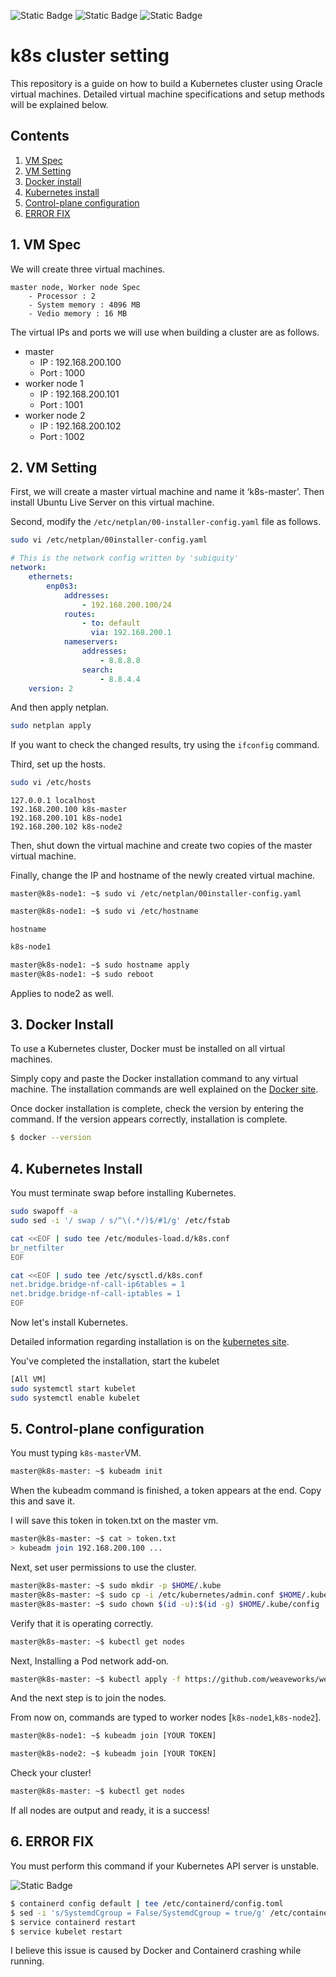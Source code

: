 ![Static Badge](https://img.shields.io/badge/Ubuntu-22.04.3-%23E95420?style=flat&logo=ubuntu)
![Static Badge](https://img.shields.io/badge/Docker-25.0.0-%232496ED?style=flat&logo=docker)
![Static Badge](https://img.shields.io/badge/Kubernetes-1.29.1-%23326CE5?style=flat&logo=Kubernetes)

# k8s cluster setting

This repository is a guide on how to build a Kubernetes cluster using Oracle virtual machines. Detailed virtual machine specifications and setup methods will be explained below.

## Contents

1. [VM Spec](#vm_spec)
2. [VM Setting](#vm_setting)
3. [Docker install](#docker_install)
4. [Kubernetes install](#k8s_install)
5. [Control-plane configuration](#control_plane)
6. [ERROR FIX](#error_fix)

<a name='vm_spec'></a>

## 1. VM Spec

We will create three virtual machines.
```
master node, Worker node Spec
    - Processor : 2
    - System memory : 4096 MB
    - Vedio memory : 16 MB
```
The virtual IPs and ports we will use when building a cluster are as follows.

* master 
    * IP : 192.168.200.100 
    * Port : 1000
* worker node 1 
    * IP : 192.168.200.101
    * Port : 1001
* worker node 2 
    * IP : 192.168.200.102
    * Port : 1002

<a name='vm_setting'></a>

## 2. VM Setting
First, we will create a master virtual machine and name it ‘k8s-master’. Then install Ubuntu Live Server on this virtual machine.

Second, modify the `/etc/netplan/00-installer-config.yaml` file as follows.

```bash
sudo vi /etc/netplan/00installer-config.yaml
```

```yaml
# This is the network config written by 'subiquity'
network:
    ethernets:
        enp0s3:
            addresses:
                - 192.168.200.100/24
            routes:
                - to: default
                  via: 192.168.200.1
            nameservers:
                addresses:
                    - 8.8.8.8
                search:
                    - 8.8.4.4
    version: 2
```

And then apply netplan.

```bash
sudo netplan apply
```
If you want to check the changed results, try using the `ifconfig` command.

Third, set up the hosts.

```bash
sudo vi /etc/hosts
```

```vim
127.0.0.1 localhost
192.168.200.100 k8s-master
192.168.200.101 k8s-node1
192.168.200.102 k8s-node2
```

Then, shut down the virtual machine and create two copies of the master virtual machine.

Finally, change the IP and hostname of the newly created virtual machine.
```bahs
master@k8s-node1: ~$ sudo vi /etc/netplan/00installer-config.yaml
```
```bash
master@k8s-node1: ~$ sudo vi /etc/hostname
```

`hostname`

```bash
k8s-node1
```

```bash
master@k8s-node1: ~$ sudo hostname apply
master@k8s-node1: ~$ sudo reboot
```

Applies to node2 as well.

<a name='docker_install'></a>

## 3. Docker Install

To use a Kubernetes cluster, Docker must be installed on all virtual machines.

Simply copy and paste the Docker installation command to any virtual machine. The installation commands are well explained on the [Docker site](https://docs.docker.com/engine/install/ubuntu/).

Once docker installation is complete, check the version by entering the command.
If the version appears correctly, installation is complete.

```bash
$ docker --version
```

<a name='k8s_install'></a>

## 4. Kubernetes Install

You must terminate swap before installing Kubernetes.

```bash
sudo swapoff -a
sudo sed -i '/ swap / s/^\(.*/)$/#1/g' /etc/fstab
```

```bash
cat <<EOF | sudo tee /etc/modules-load.d/k8s.conf
br_netfilter
EOF

cat <<EOF | sudo tee /etc/sysctl.d/k8s.conf
net.bridge.bridge-nf-call-ip6tables = 1
net.bridge.bridge-nf-call-iptables = 1
EOF
```

Now let's install Kubernetes.

Detailed information regarding installation is on the [kubernetes site](https://kubernetes.io/docs/setup/production-environment/tools/kubeadm/install-kubeadm/).

You've completed the installation, start the kubelet

```bash
[All VM]
sudo systemctl start kubelet
sudo systemctl enable kubelet
```

<a name='control_plane'></a>

## 5. Control-plane configuration

You must typing `k8s-master`VM.
```bash
master@k8s-master: ~$ kubeadm init
```

When the kubeadm command is finished, a token appears at the end. Copy this and save it.

I will save this token in token.txt on the master vm.

```bash
master@k8s-master: ~$ cat > token.txt
> kubeadm join 192.168.200.100 ...
```
Next, set user permissions to use the cluster.
```bash
master@k8s-master: ~$ sudo mkdir -p $HOME/.kube
master@k8s-master: ~$ sudo cp -i /etc/kubernetes/admin.conf $HOME/.kube/config
master@k8s-master: ~$ sudo chown $(id -u):$(id -g) $HOME/.kube/config
```

Verify that it is operating correctly.

```bash
master@k8s-master: ~$ kubectl get nodes
```

Next, Installing a Pod network add-on.

```bash
master@k8s-master: ~$ kubectl apply -f https://github.com/weaveworks/weave/releases/download/v2.8.1/weave-daemonset-k8s-1.11.yaml
```

And the next step is to join the nodes.

From now on, commands are typed to worker nodes [`k8s-node1`,`k8s-node2`].

```bash
master@k8s-node1: ~$ kubeadm join [YOUR TOKEN]

master@k8s-node2: ~$ kubeadm join [YOUR TOKEN]
```

Check your cluster!

```bash
master@k8s-master: ~$ kubectl get nodes
```

If all nodes are output and ready, it is a success!

<a name='vm_spec'></a>

## 6. ERROR FIX

You must perform this command if your Kubernetes API server is unstable.

![Static Badge](https://img.shields.io/badge/solution--%230?style=social)
```bash
$ containerd config default | tee /etc/containerd/config.toml
$ sed -i 's/SystemdCgroup = False/SystemdCgroup = true/g' /etc/containerd/config.toml
$ service containerd restart
$ service kubelet restart
```
I believe this issue is caused by Docker and Containerd crashing while running.

